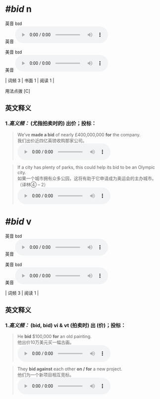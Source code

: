 # ***\#bid*** n
英音 bɪd  
英音
<audio src="./media/bid-B.aac" controls="controls"></audio>

美音 bɪd  
美音
<audio src="./media/bid.aac" controls="controls"></audio>



| 词频 3 | 书面 1 | 阅读 1 |  

用法点拨  [C]

英文释义
---
### 1.*高义频：* **(尤指拍卖时的) 出价；投标：**  

 > We’ve **made a bid** of nearly £400,000,000 **for** the company.  
 > 我们出价近四亿英镑收购那家公司。    
<audio src="./media/P53 bid1.aac" controls="controls"></audio>

 > If a city has plenty of parks, this could help its bid to be an Olympic city.   
 > 如果一个城市拥有众多公园，这将有助于它申请成为奥运会的主办城市。  （译林④ – 2）  
<audio src="./media/1-bid.aac" controls="controls"></audio>


# ***\#bid*** v
英音 bɪd  
英音
<audio src="./media/bid-B.aac" controls="controls"></audio>

美音 bɪd  
美音
<audio src="./media/bid.aac" controls="controls"></audio>



| 词频 3 | 阅读 1 |  

英文释义
---
### 1.*高义频：* **(bid, bid) vi & vt (拍卖时) 出 (价)；投标：**  

 > He **bid** $100,000 **for** an old painting.   
 > 他出价10万美元买一幅古画。    
<audio src="./media/2-bid.aac" controls="controls"></audio>

 > They **bid against** each other **on / for** a new project.  
 > 他们为一个新项目相互竞标。    
<audio src="./media/3-bid.aac" controls="controls"></audio>


